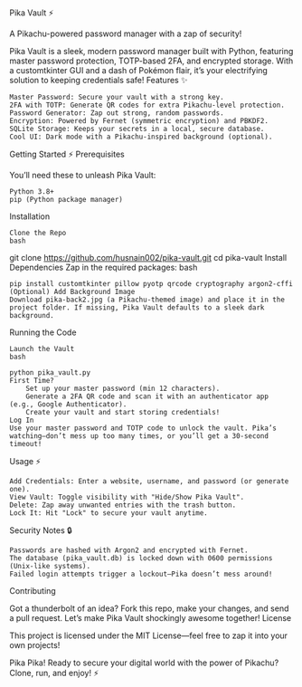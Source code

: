 Pika Vault ⚡

A Pikachu-powered password manager with a zap of security!

Pika Vault is a sleek, modern password manager built with Python, featuring master password protection, TOTP-based 2FA, and encrypted storage. With a customtkinter GUI and a dash of Pokémon flair, it’s your electrifying solution to keeping credentials safe!
Features ✨

    Master Password: Secure your vault with a strong key.
    2FA with TOTP: Generate QR codes for extra Pikachu-level protection.
    Password Generator: Zap out strong, random passwords.
    Encryption: Powered by Fernet (symmetric encryption) and PBKDF2.
    SQLite Storage: Keeps your secrets in a local, secure database.
    Cool UI: Dark mode with a Pikachu-inspired background (optional).

Getting Started ⚡
Prerequisites

You’ll need these to unleash Pika Vault:

    Python 3.8+
    pip (Python package manager)

Installation

    Clone the Repo
    bash

git clone https://github.com/husnain002/pika-vault.git
cd pika-vault
Install Dependencies
Zap in the required packages:
bash

    pip install customtkinter pillow pyotp qrcode cryptography argon2-cffi
    (Optional) Add Background Image
    Download pika-back2.jpg (a Pikachu-themed image) and place it in the project folder. If missing, Pika Vault defaults to a sleek dark background.

Running the Code

    Launch the Vault
    bash

    python pika_vault.py
    First Time?
        Set up your master password (min 12 characters).
        Generate a 2FA QR code and scan it with an authenticator app (e.g., Google Authenticator).
        Create your vault and start storing credentials!
    Log In
    Use your master password and TOTP code to unlock the vault. Pika’s watching—don’t mess up too many times, or you’ll get a 30-second timeout!

Usage ⚡

    Add Credentials: Enter a website, username, and password (or generate one).
    View Vault: Toggle visibility with "Hide/Show Pika Vault".
    Delete: Zap away unwanted entries with the trash button.
    Lock It: Hit "Lock" to secure your vault anytime.

Security Notes 🔒

    Passwords are hashed with Argon2 and encrypted with Fernet.
    The database (pika_vault.db) is locked down with 0600 permissions (Unix-like systems).
    Failed login attempts trigger a lockout—Pika doesn’t mess around!

Contributing

Got a thunderbolt of an idea? Fork this repo, make your changes, and send a pull request. Let’s make Pika Vault shockingly awesome together!
License

This project is licensed under the MIT License—feel free to zap it into your own projects!

Pika Pika! Ready to secure your digital world with the power of Pikachu? Clone, run, and enjoy! ⚡
